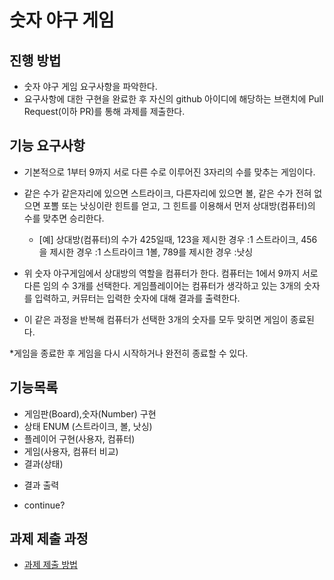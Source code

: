 # 숫자 야구 게임
## 진행 방법
* 숫자 야구 게임 요구사항을 파악한다.
* 요구사항에 대한 구현을 완료한 후 자신의 github 아이디에 해당하는 브랜치에 Pull Request(이하 PR)를 통해 과제를 제출한다.

## 기능 요구사항
* 기본적으로 1부터 9까지 서로 다른 수로 이루어진 3자리의 수를 맞추는 게임이다.
* 같은 수가 같은자리에 있으면 스트라이크, 다른자리에 있으면 볼, 같은 수가 전혀 없으면 포뽈 또는 낫싱이란 힌트를 얻고,
그 힌트를 이용해서 먼저 상대방(컴퓨터)의 수를 맞추면 승리한다.
  * [예] 상대방(컴퓨터)의 수가 425일때, 123을 제시한 경우 :1 스트라이크, 456을 제시한 경우 :1 스트라이크 1볼, 789를 제시한 경우 :낫싱
* 위 숫자 야구게임에서 상대방의 역할을 컴퓨터가 한다. 컴퓨터는 1에서 9까지 서로 다른 임의 수 3개를 선택한다. 게임플레이어는 컴퓨터가 생각하고 있는 3개의 숫자를 입력하고, 커뮤터는 입력한 숫자에 대해 결과를 출력한다.

* 이 같은 과정을 반복해 컴퓨터가 선택한 3개의 숫자를 모두 맞히면 게임이 종료된다.

*게임을 종료한 후 게임을 다시 시작하거나 완전히 종료할 수 있다.

## 기능목록
* 게임판(Board),숫자(Number) 구현
* 상태 ENUM (스트라이크, 볼, 낫싱)
* 플레이어 구현(사용자, 컴퓨터)
* 게임(사용자, 컴퓨터 비교)
* 결과(상태)  
+ 결과 출력
* continue? 

## 과제 제출 과정
* [과제 제출 방법](https://github.com/next-step/nextstep-docs/tree/master/precourse)

